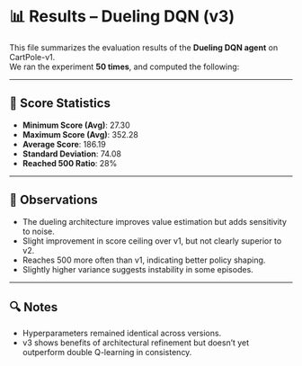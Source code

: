 # 📊 Results – Dueling DQN (v3)

This file summarizes the evaluation results of the **Dueling DQN agent** on CartPole-v1.  
We ran the experiment **50 times**, and computed the following:

---

## 🧪 Score Statistics

- **Minimum Score (Avg)**: 27.30  
- **Maximum Score (Avg)**: 352.28  
- **Average Score**: 186.19  
- **Standard Deviation**: 74.08  
- **Reached 500 Ratio**: 28%

---

## 📌 Observations

- The dueling architecture improves value estimation but adds sensitivity to noise.
- Slight improvement in score ceiling over v1, but not clearly superior to v2.
- Reaches 500 more often than v1, indicating better policy shaping.
- Slightly higher variance suggests instability in some episodes.

---

## 🔍 Notes

- Hyperparameters remained identical across versions.
- v3 shows benefits of architectural refinement but doesn’t yet outperform double Q-learning in consistency.
